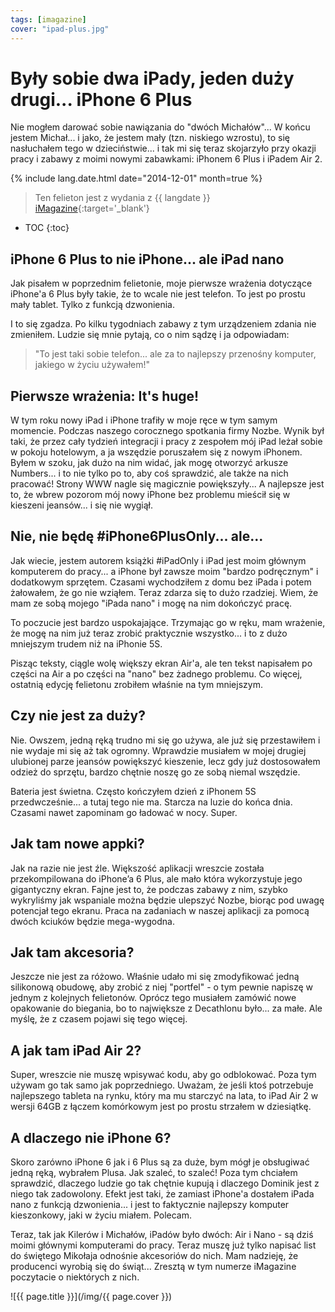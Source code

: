 ```yaml
---
tags: [imagazine]
cover: "ipad-plus.jpg"
---
```


# Były sobie dwa iPady, jeden duży drugi... iPhone 6 Plus

Nie mogłem darować sobie nawiązania do "dwóch Michałów"... W końcu jestem Michał... i jako, że jestem mały (tzn. niskiego wzrostu), to się nasłuchałem tego w dzieciństwie... i tak mi się teraz skojarzyło przy okazji pracy i zabawy z moimi nowymi zabawkami: iPhonem 6 Plus i iPadem Air 2.

<!--More-->

{% include lang.date.html date="2014-12-01" month=true %}

> Ten felieton jest z wydania z {{ langdate }} [iMagazine](https://imagazine.pl){:target='_blank'}

* TOC
{:toc}

## iPhone 6 Plus to nie iPhone... ale iPad nano

Jak pisałem w poprzednim felietonie, moje pierwsze wrażenia dotyczące iPhone'a 6 Plus były takie, że to wcale nie jest telefon. To jest po prostu mały tablet. Tylko z funkcją dzwonienia.

I to się zgadza. Po kilku tygodniach zabawy z tym urządzeniem zdania nie zmieniłem. Ludzie się mnie pytają, co o nim sądzę i ja odpowiadam:

> "To jest taki sobie telefon... ale za to najlepszy przenośny komputer, jakiego w życiu używałem!"

## Pierwsze wrażenia: It's huge!

W tym roku nowy iPad i iPhone trafiły w moje ręce w tym samym momencie. Podczas naszego corocznego spotkania firmy Nozbe. Wynik był taki, że przez cały tydzień integracji i pracy z zespołem mój iPad leżał sobie w pokoju hotelowym, a ja wszędzie poruszałem się z nowym iPhonem. Byłem w szoku, jak dużo na nim widać, jak mogę otworzyć arkusze Numbers... i to nie tylko po to, aby coś sprawdzić, ale także na nich pracować! Strony WWW nagle się magicznie powiększyły... A najlepsze jest to, że wbrew pozorom mój nowy iPhone bez problemu mieścił się w kieszeni jeansów... i się nie wygiął.

## Nie, nie będę #iPhone6PlusOnly... ale...

Jak wiecie, jestem autorem książki #iPadOnly i iPad jest moim głównym komputerem do pracy... a iPhone był zawsze moim "bardzo podręcznym" i dodatkowym sprzętem. Czasami wychodziłem z domu bez iPada i potem żałowałem, że go nie wziąłem. Teraz zdarza się to dużo rzadziej. Wiem, że mam ze sobą mojego "iPada nano" i mogę na nim dokończyć pracę.

To poczucie jest bardzo uspokajające. Trzymając go w ręku, mam wrażenie, że mogę na nim już teraz zrobić praktycznie wszystko... i to z dużo mniejszym trudem niż na iPhonie 5S.

Pisząc teksty, ciągle wolę większy ekran Air'a, ale ten tekst napisałem po części na Air a po części na "nano" bez żadnego problemu. Co więcej, ostatnią edycję felietonu zrobiłem właśnie na tym mniejszym.

## Czy nie jest za duży?

Nie. Owszem, jedną ręką trudno mi się go używa, ale już się przestawiłem i nie wydaje mi się aż tak ogromny. Wprawdzie musiałem w mojej drugiej ulubionej parze jeansów powiększyć kieszenie, lecz gdy już dostosowałem odzież do sprzętu, bardzo chętnie noszę go ze sobą niemal wszędzie.

Bateria jest świetna. Często kończyłem dzień z iPhonem 5S przedwcześnie... a tutaj tego nie ma. Starcza na luzie do końca dnia. Czasami nawet zapominam go ładować w nocy. Super.

## Jak tam nowe appki?

Jak na razie nie jest źle. Większość aplikacji wreszcie została przekompilowana do iPhone’a 6 Plus, ale mało która wykorzystuje jego gigantyczny ekran. Fajne jest to, że podczas zabawy z nim, szybko wykryliśmy jak wspaniale można będzie ulepszyć Nozbe, biorąc pod uwagę potencjał tego ekranu. Praca na zadaniach w naszej aplikacji za pomocą dwóch kciuków będzie mega-wygodna.

## Jak tam akcesoria?

Jeszcze nie jest za różowo. Właśnie udało mi się zmodyfikować jedną silikonową obudowę, aby zrobić z niej "portfel" - o tym pewnie napiszę w jednym z kolejnych felietonów. Oprócz tego musiałem zamówić nowe opakowanie do biegania, bo to największe z Decathlonu było... za małe. Ale myślę, że z czasem pojawi się tego więcej.

## A jak tam iPad Air 2?

Super, wreszcie nie muszę wpisywać kodu, aby go odblokować. Poza tym używam go tak samo jak poprzedniego. Uważam, że jeśli ktoś potrzebuje najlepszego tableta na rynku, który ma mu starczyć na lata, to iPad Air 2 w wersji 64GB z łączem komórkowym jest po prostu strzałem w dziesiątkę.

## A dlaczego nie iPhone 6?

Skoro zarówno iPhone 6 jak i 6 Plus są za duże, bym mógł je obsługiwać jedną ręką, wybrałem Plusa. Jak szaleć, to szaleć! Poza tym chciałem sprawdzić, dlaczego ludzie go tak chętnie kupują i dlaczego Dominik jest z niego tak zadowolony. Efekt jest taki, że zamiast iPhone'a dostałem iPada nano z funkcją dzwonienia... i jest to faktycznie najlepszy komputer kieszonkowy, jaki w życiu miałem. Polecam.

Teraz, tak jak Kilerów i Michałów, iPadów było dwóch: Air i Nano - są dziś moimi głównymi komputerami do pracy. Teraz muszę już tylko napisać list do świętego Mikołaja odnośnie akcesoriów do nich. Mam nadzieję, że producenci wyrobią się do świąt... Zresztą w tym numerze iMagazine poczytacie o niektórych z nich. 


![{{ page.title }}](/img/{{ page.cover }})

[n]: https://nozbe.com/pl/?a=mike
[np]: https://nozbe.com/pl/personal/?a=mike